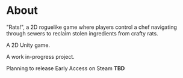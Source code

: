 # About

"Rats!", a 2D roguelike game where players control a chef navigating through sewers to reclaim stolen ingredients from crafty rats.

A 2D Unity game.

A work in-progress project.

Planning to release Early Access on Steam 
**TBD**
